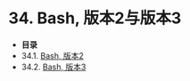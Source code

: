 # 34\. Bash, 版本2与版本3

*   **目录**
*   34.1\. [Bash, 版本2](bashver2.md)
*   34.2\. [Bash, 版本3](bashver3.md)
